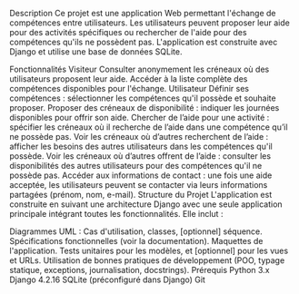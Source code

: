 Description
Ce projet est une application Web permettant l'échange de compétences entre utilisateurs. Les utilisateurs peuvent proposer leur aide pour des activités spécifiques ou rechercher de l'aide pour des compétences qu'ils ne possèdent pas. L'application est construite avec Django et utilise une base de données SQLite.

Fonctionnalités
Visiteur
Consulter anonymement les créneaux où des utilisateurs proposent leur aide.
Accéder à la liste complète des compétences disponibles pour l'échange.
Utilisateur
Définir ses compétences : sélectionner les compétences qu'il possède et souhaite proposer.
Proposer des créneaux de disponibilité : indiquer les journées disponibles pour offrir son aide.
Chercher de l’aide pour une activité : spécifier les créneaux où il recherche de l’aide dans une compétence qu’il ne possède pas.
Voir les créneaux où d’autres recherchent de l’aide : afficher les besoins des autres utilisateurs dans les compétences qu'il possède.
Voir les créneaux où d’autres offrent de l’aide : consulter les disponibilités des autres utilisateurs pour des compétences qu'il ne possède pas.
Accéder aux informations de contact : une fois une aide acceptée, les utilisateurs peuvent se contacter via leurs informations partagées (prénom, nom, e-mail).
Structure du Projet
L'application est construite en suivant une architecture Django avec une seule application principale intégrant toutes les fonctionnalités. Elle inclut :

Diagrammes UML : Cas d'utilisation, classes, [optionnel] séquence.
Spécifications fonctionnelles (voir la documentation).
Maquettes de l'application.
Tests unitaires pour les modèles, et [optionnel] pour les vues et URLs.
Utilisation de bonnes pratiques de développement (POO, typage statique, exceptions, journalisation, docstrings).
Prérequis
Python 3.x
Django 4.2.16
SQLite (préconfiguré dans Django)
Git
